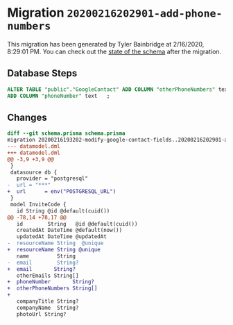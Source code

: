 # Migration `20200216202901-add-phone-numbers`

This migration has been generated by Tyler Bainbridge at 2/16/2020, 8:29:01 PM.
You can check out the [state of the schema](./schema.prisma) after the migration.

## Database Steps

```sql
ALTER TABLE "public"."GoogleContact" ADD COLUMN "otherPhoneNumbers" text []  ,
ADD COLUMN "phoneNumber" text   ;
```

## Changes

```diff
diff --git schema.prisma schema.prisma
migration 20200216193202-modify-google-contact-fields..20200216202901-add-phone-numbers
--- datamodel.dml
+++ datamodel.dml
@@ -3,9 +3,9 @@
 }
 datasource db {
   provider = "postgresql"
-  url = "***"
+  url      = env("POSTGRESQL_URL")
 }
 model InviteCode {
   id String @id @default(cuid())
@@ -78,14 +78,17 @@
   id        String   @id @default(cuid())
   createdAt DateTime @default(now())
   updatedAt DateTime @updatedAt
-  resourceName String  @unique
+  resourceName String @unique
   name         String
-  email        String?
+  email       String?
   otherEmails String[]
+  phoneNumber       String?
+  otherPhoneNumbers String[]
+
   companyTitle String?
   companyName  String?
   photoUrl String?
```


